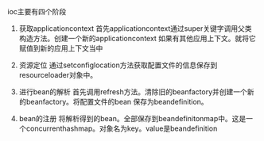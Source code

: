 
ioc主要有四个阶段
1. 获取applicationcontext
    首先applicationcontext通过super关键字调用父类构造方法。创建一个新的applicationcontext
    如果有其他应用上下文。就将它赋值到新的应用上下文当中
    
2. 资源定位
    通过setconfiglocation方法获取配置文件的信息保存到resourceloader对象中。
    
3. 进行bean的解析
    首先调用refresh方法。清除旧的beanfactory并创建一个新的beanfactory。将配置文件的bean
    保存为beandefinition。
    
4. bean的注册
    将解析得到的bean。全部保存到beandefinitonmap中。这是一个concurrenthashmap。对象名为key。value是beandefinition
    